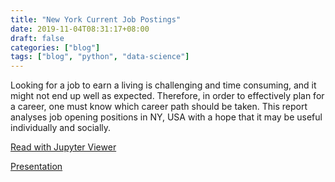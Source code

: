 ```yaml
---
title: "New York Current Job Postings"
date: 2019-11-04T08:31:17+08:00
draft: false
categories: ["blog"]
tags: ["blog", "python", "data-science"]
---
```


Looking for a job to earn a living is challenging and time consuming, and it might not end up well as expected. Therefore, in order to effectively plan for a career, one must know which career path should be taken. This report analyses job opening positions in NY, USA with a hope that it may be useful individually and socially.

[Read with Jupyter Viewer](https://nbviewer.jupyter.org/github/nat236919/Data_Science/blob/master/New%20York%20City%20Current%20Job%20Postings/capstone_project.ipynb)

[Presentation](https://nbviewer.jupyter.org/github/nat236919/Data_Science/blob/master/New%20York%20City%20Current%20Job%20Postings/New%20york%20city%20Current%20job%20posting%20analysis.pdf)
